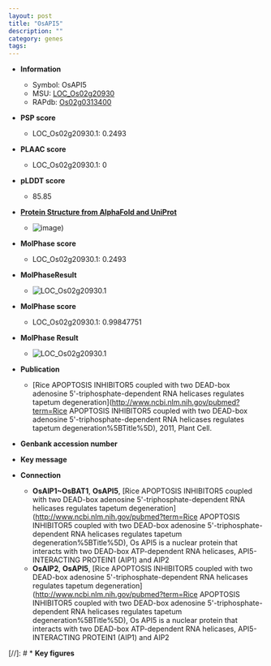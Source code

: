 ```yaml
---
layout: post
title: "OsAPI5"
description: ""
category: genes
tags: 
---
```


* **Information**  
    + Symbol: OsAPI5  
    + MSU: [LOC_Os02g20930](http://rice.plantbiology.msu.edu/cgi-bin/ORF_infopage.cgi?orf=LOC_Os02g20930)  
    + RAPdb: [Os02g0313400](http://rapdb.dna.affrc.go.jp/viewer/gbrowse_details/irgsp1?name=Os02g0313400)  

* **PSP score**  
    + LOC_Os02g20930.1: 0.2493 

* **PLAAC score**  
    + LOC_Os02g20930.1: 0 

* **pLDDT score**
    + 85.85

* **[Protein Structure from AlphaFold and UniProt](https://www.uniprot.org/uniprotkb/Q6Z6S1/entry#structure)**
    + ![image](https://ricepsp.github.io/images/Q6/AF-Q6Z6S1-F1.png))

* **MolPhase score**
    + LOC_Os02g20930.1: 0.2493

* **MolPhaseResult**
    + ![LOC_Os02g20930.1](https://ricepsp.github.io/pictures/LOC_Os02g/LOC_Os02g20930.1.png)

* **MolPhase score**
    + LOC_Os02g20930.1: 0.99847751

* **MolPhase Result**
    + ![LOC_Os02g20930.1](https://304243504.github.io/Pictures/LOC_Os02g/LOC_Os02g20930.1.png)

* **Publication**  
    + [Rice APOPTOSIS INHIBITOR5 coupled with two DEAD-box adenosine 5'-triphosphate-dependent RNA helicases regulates tapetum degeneration](http://www.ncbi.nlm.nih.gov/pubmed?term=Rice APOPTOSIS INHIBITOR5 coupled with two DEAD-box adenosine 5'-triphosphate-dependent RNA helicases regulates tapetum degeneration%5BTitle%5D), 2011, Plant Cell.

* **Genbank accession number**  

* **Key message**  

* **Connection**  
    + __OsAIP1~OsBAT1__, __OsAPI5__, [Rice APOPTOSIS INHIBITOR5 coupled with two DEAD-box adenosine 5'-triphosphate-dependent RNA helicases regulates tapetum degeneration](http://www.ncbi.nlm.nih.gov/pubmed?term=Rice APOPTOSIS INHIBITOR5 coupled with two DEAD-box adenosine 5'-triphosphate-dependent RNA helicases regulates tapetum degeneration%5BTitle%5D), Os API5 is a nuclear protein that interacts with two DEAD-box ATP-dependent RNA helicases, API5-INTERACTING PROTEIN1 (AIP1) and AIP2
    + __OsAIP2__, __OsAPI5__, [Rice APOPTOSIS INHIBITOR5 coupled with two DEAD-box adenosine 5'-triphosphate-dependent RNA helicases regulates tapetum degeneration](http://www.ncbi.nlm.nih.gov/pubmed?term=Rice APOPTOSIS INHIBITOR5 coupled with two DEAD-box adenosine 5'-triphosphate-dependent RNA helicases regulates tapetum degeneration%5BTitle%5D), Os API5 is a nuclear protein that interacts with two DEAD-box ATP-dependent RNA helicases, API5-INTERACTING PROTEIN1 (AIP1) and AIP2

[//]: # * **Key figures**  


